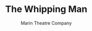 ---
layout: album

type: Lighting Design
backto: /lighting

title: The Whipping Man
subtitle: Marin Theatre Company

meta: 
  Director: Jasson Minadakis
  Scenic Design: Kat Conley
  Costume Design: Jacqueline Firkins
  Sound Design: Will McCandless

images:
  - src: lighting/whipping-man/8696189829_781a46724c_k.jpg
  - src: lighting/whipping-man/8696190945_efde2f5c9e_k.jpg
  - src: lighting/whipping-man/8696213085_74da4c2cf8_k.jpg
  - src: lighting/whipping-man/8696225485_64091a33f3_k.jpg
  - src: lighting/whipping-man/8696246765_31d4eb933c_k.jpg
  - src: lighting/whipping-man/8696247439_d5e8f4d070_k.jpg
  - src: lighting/whipping-man/8696247789_a6d612dca2_k.jpg
  - src: lighting/whipping-man/8696248125_5a73bbb07a_k.jpg
  - src: lighting/whipping-man/8697344010_ec2d47d7f6_k.jpg
  - src: lighting/whipping-man/8697368722_6e2fcb8a34_k.jpg

---